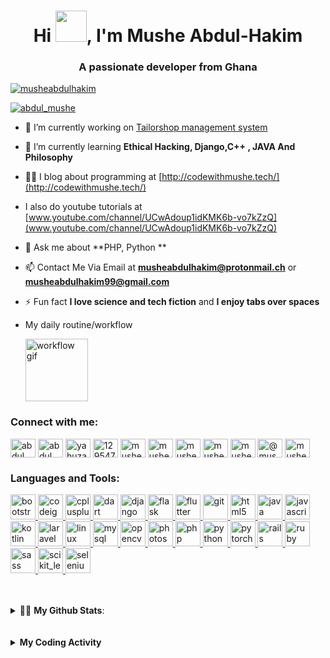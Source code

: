 <h1 align="center">Hi <img src="https://github.com/TheDudeThatCode/TheDudeThatCode/raw/master/Assets/Hi.gif" width="50px"/>, I'm Mushe Abdul-Hakim</h1>
<h3 align="center">A passionate developer from Ghana </h3>

<p align="left"> <a href="https://github.com/ryo-ma/github-profile-trophy"><img src="https://github-profile-trophy.vercel.app/?username=musheabdulhakim" alt="musheabdulhakim" /></a> 
 </p>

<p align="left"> <a href="https://twitter.com/abdul_mushe" target="blank"><img src="https://img.shields.io/twitter/follow/abdul_mushe?logo=twitter&style=for-the-badge" alt="abdul_mushe" /></a> </p>

- 🔭 I’m currently working on [Tailorshop management system](https://github.com/MusheAbdulHakim/TailorShop-Management-System.git)

- 🌱 I’m currently learning **Ethical Hacking, Django,C++ , JAVA And Philosophy**

- 👨‍💻 I blog about programming at [http://codewithmushe.tech/](http://codewithmushe.tech/)

- I also do youtube tutorials at [www.youtube.com/channel/UCwAdoup1idKMK6b-vo7kZzQ](www.youtube.com/channel/UCwAdoup1idKMK6b-vo7kZzQ)

- 💬 Ask me about **PHP, Python **

- 📫 Contact Me Via Email at **musheabdulhakim@protonmail.ch** or **musheabdulhakim99@gmail.com**

- ⚡ Fun fact **I love science and tech fiction** and **I enjoy tabs over spaces**

- My daily routine/workflow <p><img width="100" src="https://media.giphy.com/media/USV0ym3bVWQJJmNu3N/giphy.gif" alt="workflow gif">


<h3 align="left">Connect with me:</h3>
<p align="left">
<a href="https://dev.to/abdul_mushe" target="blank"><img align="center" src="https://cdn.jsdelivr.net/npm/simple-icons@3.0.1/icons/dev-dot-to.svg" alt="abdul_mushe" height="30" width="40" /></a>
<a href="https://twitter.com/abdul_mushe" target="blank"><img align="center" src="https://cdn.jsdelivr.net/npm/simple-icons@3.0.1/icons/twitter.svg" alt="abdul_mushe" height="30" width="40" /></a>
<a href="https://linkedin.com/in/yahuza-mushe-abdul-hakim-2155351a9" target="blank"><img align="center" src="https://cdn.jsdelivr.net/npm/simple-icons@3.0.1/icons/linkedin.svg" alt="yahuza-mushe-abdul-hakim-2155351a9" height="30" width="40" /></a>
<a href="https://stackoverflow.com/users/12954798/yahuza-mushe-abdul-hakim" target="blank"><img align="center" src="https://cdn.jsdelivr.net/npm/simple-icons@3.0.1/icons/stackoverflow.svg" alt="12954798/yahuza-mushe-abdul-hakim" height="30" width="40" /></a>
<a href="https://instagram.com/mushe_code" target="blank"><img align="center" src="https://cdn.jsdelivr.net/npm/simple-icons@3.0.1/icons/instagram.svg" alt="mushe_code" height="30" width="40" /></a>
<a href="https://www.youtube.com/c/mushe code" target="blank"><img align="center" src="https://cdn.jsdelivr.net/npm/simple-icons@3.0.1/icons/youtube.svg" alt="mushe code" height="30" width="40" /></a>
<a href="https://www.hackerrank.com/musheabdulhakim1" target="blank"><img align="center" src="https://cdn.jsdelivr.net/npm/simple-icons@3.0.1/icons/hackerrank.svg" alt="musheabdulhakim1" height="30" width="40" /></a>
<a href="https://codeforces.com/profile/musheabdulhakim99" target="blank"><img align="center" src="https://cdn.jsdelivr.net/npm/simple-icons@3.0.1/icons/codeforces.svg" alt="musheabdulhakim99" height="30" width="40" /></a>
<a href="https://www.leetcode.com/musheabdulhakim99" target="blank"><img align="center" src="https://cdn.jsdelivr.net/npm/simple-icons@3.0.1/icons/leetcode.svg" alt="musheabdulhakim99" height="30" width="40" /></a>
<a href="https://www.hackerearth.com/@musheabdulhakim99" target="blank"><img align="center" src="https://cdn.jsdelivr.net/npm/simple-icons@3.0.1/icons/hackerearth.svg" alt="@musheabdulhakim99" height="30" width="40" /></a>
<a href="https://auth.geeksforgeeks.org/user/musheabdulhakim99" target="blank"><img align="center" src="https://cdn.jsdelivr.net/npm/simple-icons@3.0.1/icons/geeksforgeeks.svg" alt="musheabdulhakim99" height="30" width="40" /></a>
</p>

<h3 align="left">Languages and Tools:</h3>
<p align="left"> <a href="https://getbootstrap.com" target="_blank"> <img src="https://devicons.github.io/devicon/devicon.git/icons/bootstrap/bootstrap-plain.svg" alt="bootstrap" width="40" height="40"/> </a> <a href="https://codeigniter.com" target="_blank"> <img src="https://cdn.worldvectorlogo.com/logos/codeigniter.svg" alt="codeigniter" width="40" height="40"/> </a> <a href="https://www.w3schools.com/cpp/" target="_blank"> <img src="https://devicons.github.io/devicon/devicon.git/icons/cplusplus/cplusplus-original.svg" alt="cplusplus" width="40" height="40"/> </a> <a href="https://dart.dev" target="_blank"> <img src="https://www.vectorlogo.zone/logos/dartlang/dartlang-icon.svg" alt="dart" width="40" height="40"/> </a> <a href="https://www.djangoproject.com/" target="_blank"> <img src="https://devicons.github.io/devicon/devicon.git/icons/django/django-original.svg" alt="django" width="40" height="40"/> </a> <a href="https://flask.palletsprojects.com/" target="_blank"> <img src="https://www.vectorlogo.zone/logos/pocoo_flask/pocoo_flask-icon.svg" alt="flask" width="40" height="40"/> </a> <a href="https://flutter.dev" target="_blank"> <img src="https://www.vectorlogo.zone/logos/flutterio/flutterio-icon.svg" alt="flutter" width="40" height="40"/> </a> <a href="https://git-scm.com/" target="_blank"> <img src="https://www.vectorlogo.zone/logos/git-scm/git-scm-icon.svg" alt="git" width="40" height="40"/> </a> <a href="https://www.w3.org/html/" target="_blank"> <img src="https://devicons.github.io/devicon/devicon.git/icons/html5/html5-original-wordmark.svg" alt="html5" width="40" height="40"/> </a> <a href="https://www.java.com" target="_blank"> <img src="https://devicons.github.io/devicon/devicon.git/icons/java/java-original-wordmark.svg" alt="java" width="40" height="40"/> </a> <a href="https://developer.mozilla.org/en-US/docs/Web/JavaScript" target="_blank"> <img src="https://devicons.github.io/devicon/devicon.git/icons/javascript/javascript-original.svg" alt="javascript" width="40" height="40"/> </a> <a href="https://kotlinlang.org" target="_blank"> <img src="https://www.vectorlogo.zone/logos/kotlinlang/kotlinlang-icon.svg" alt="kotlin" width="40" height="40"/> </a> <a href="https://laravel.com/" target="_blank"> <img src="https://devicons.github.io/devicon/devicon.git/icons/laravel/laravel-plain-wordmark.svg" alt="laravel" width="40" height="40"/> </a> <a href="https://www.linux.org/" target="_blank"> <img src="https://devicons.github.io/devicon/devicon.git/icons/linux/linux-original.svg" alt="linux" width="40" height="40"/> </a> <a href="https://www.mysql.com/" target="_blank"> <img src="https://devicons.github.io/devicon/devicon.git/icons/mysql/mysql-original-wordmark.svg" alt="mysql" width="40" height="40"/> </a> <a href="https://opencv.org/" target="_blank"> <img src="https://www.vectorlogo.zone/logos/opencv/opencv-icon.svg" alt="opencv" width="40" height="40"/> </a> <a href="https://www.photoshop.com/en" target="_blank"> <img src="https://devicons.github.io/devicon/devicon.git/icons/photoshop/photoshop-plain.svg" alt="photoshop" width="40" height="40"/> </a> <a href="https://www.php.net" target="_blank"> <img src="https://devicons.github.io/devicon/devicon.git/icons/php/php-original.svg" alt="php" width="40" height="40"/> </a> <a href="https://www.python.org" target="_blank"> <img src="https://devicons.github.io/devicon/devicon.git/icons/python/python-original.svg" alt="python" width="40" height="40"/> </a> <a href="https://pytorch.org/" target="_blank"> <img src="https://www.vectorlogo.zone/logos/pytorch/pytorch-icon.svg" alt="pytorch" width="40" height="40"/> </a> <a href="https://rubyonrails.org" target="_blank"> <img src="https://devicons.github.io/devicon/devicon.git/icons/rails/rails-original-wordmark.svg" alt="rails" width="40" height="40"/> </a> <a href="https://www.ruby-lang.org/en/" target="_blank"> <img src="https://devicons.github.io/devicon/devicon.git/icons/ruby/ruby-original-wordmark.svg" alt="ruby" width="40" height="40"/> </a> <a href="https://sass-lang.com" target="_blank"> <img src="https://devicons.github.io/devicon/devicon.git/icons/sass/sass-original.svg" alt="sass" width="40" height="40"/> </a> <a href="https://scikit-learn.org/" target="_blank"> <img src="https://upload.wikimedia.org/wikipedia/commons/0/05/Scikit_learn_logo_small.svg" alt="scikit_learn" width="40" height="40"/> </a> <a href="https://www.selenium.dev" target="_blank"> <img src="https://raw.githubusercontent.com/detain/svg-logos/780f25886640cef088af994181646db2f6b1a3f8/svg/selenium-logo.svg" alt="selenium" width="40" height="40"/> </a> </p>
<br><br>
<details>
<summary> 🙋‍♀️ <b>My Github Stats</b>: </summary>
<br>
<p align = "center">
  <a href="https://github.com/musheabdulhakim" class="rich-diff-level-one">
    <img align="left" src="https://github-readme-stats.vercel.app/api/top-langs?username=musheabdulhakim&show_icons=true&locale=en&layout=compact" alt="musheabdulhakim" />
  </a>
</p>
<br><br>
 <p>&nbsp;<img align="center" src="https://github-readme-stats.vercel.app/api?username=musheabdulhakim&show_icons=true&locale=en" alt="musheabdulhakim" /></p>
</details>
<br><br>


<details>
 <summary><b>My Coding Activity</b></summary>
 <p><figure><embed src="https://wakatime.com/share/@e5387570-f4a6-4991-a3f9-99a9fb01a305/f2948219-96fd-4acb-bcf3-98106d1ffda7.svg"></embed></figure></p>
</details>
